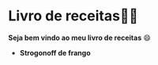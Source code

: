 # Livro de receitas:man_cook: 

**Seja bem vindo ao meu livro de receitas** :smile:

- **Strogonoff de frango** 
